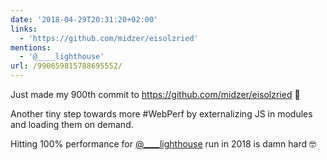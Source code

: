```yaml
---
date: '2018-04-29T20:31:20+02:00'
links:
  - 'https://github.com/midzer/eisolzried'
mentions:
  - '@____lighthouse'
url: /990659815788695552/
---
```

Just made my 900th commit to https://github.com/midzer/eisolzried 🎉

Another tiny step towards more #WebPerf by externalizing JS in modules and loading them on demand.

Hitting 100% performance for [@____lighthouse](https://twitter.com/@____lighthouse) run in 2018 is damn hard 🤓
